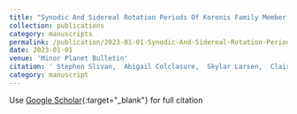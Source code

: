 ```yaml
---
title: "Synodic And Sidereal Rotation Periods Of Koronis Family Member (1389) Onnie"
collection: publications
category: manuscripts
permalink: /publication/2023-01-01-Synodic-And-Sidereal-Rotation-Periods-Of-Koronis-Family-Member-1389-Onnie
date: 2023-01-01
venue: 'Minor Planet Bulletin'
citation: ' Stephen Slivan,  Abigail Colclasure,  Skylar Larsen,  Claire McLellan-Cassivi,  Orisvaldo Neto,  Maurielle Noto,  Maya Redden,  Francis Wilkin, &quot;Synodic And Sidereal Rotation Periods Of Koronis Family Member (1389) Onnie.&quot; Minor Planet Bulletin, 2023.'
category: manuscript
---
```

Use [Google Scholar](https://scholar.google.com/scholar?q=Synodic+And+Sidereal+Rotation+Periods+Of+Koronis+Family+Member+(1389)+Onnie){:target="_blank"} for full citation